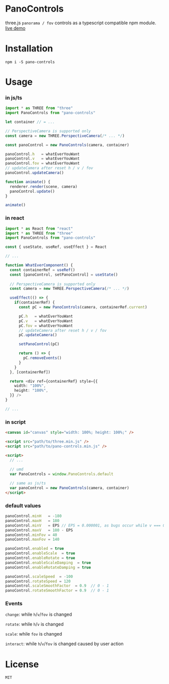 # PanoControls

three.js `panorama / fov` controls as a typescript compatible npm module. [live demo](https://xiaomingtang.github.io/pano-controls/examples/)

# Installation

```
npm i -S pano-controls
```

# Usage

### in js/ts

```javascript
import * as THREE from "three"
import PanoControls from "pano-controls"

let container // = ...

// PerspectiveCamera is supported only
const camera = new THREE.PerspectiveCamera(/* ... */)

const panoControl = new PanoControls(camera, container)

panoControl.h   = whatEverYouWant
panoControl.v   = whatEverYouWant
panoControl.fov = whatEverYouWant
// updateCamera after reset h / v / fov
panoControl.updateCamera()

function animate() {
  renderer.render(scene, camera)
  panoControl.update()
}

animate()
```
### in react

``` typescript
import * as React from "react"
import * as THREE from "three"
import PanoControls from "pano-controls"

const { useState, useRef, useEffect } = React

// ...

function WhatEverComponent() {
  const containerRef = useRef()
  const [panoControl, setPanoControl] = useState()
  
  // PerspectiveCamera is supported only
  const camera = new THREE.PerspectiveCamera(/* ... */)

  useEffect(() => {
    if(containerRef) {
      const pC = new PanoControls(camera, containerRef.current)

      pC.h   = whatEverYouWant
      pC.v   = whatEverYouWant
      pC.fov = whatEverYouWant
      // updateCamera after reset h / v / fov
      pC.updateCamera()

      setPanoControl(pC)

      return () => {
        pC.removeEvents()
      }
    }
  }, [containerRef])

  return <div ref={containerRef} style={{
    width: "100%",
    height: "100%",
  }} />
}

// ...
```

### in script

``` html
<canvas id="canvas" style="width: 100%; height: 100%;" />

<script src="path/to/three.min.js" />
<script src="path/to/pano-controls.min.js" />

<script>
  // ...
  
  // umd
  var PanoControls = window.PanoControls.default

  // same as js/ts
  var panoControl = new PanoControls(camera, container)
</script>
```

### default values

``` javascript
panoControl.minH   = -180
panoControl.maxH   = 180
panoControl.minV   = EPS // EPS = 0.000001, as bugs occur while v === 0 or 180
panoControl.maxV   = 180 - EPS
panoControl.minFov = 40
panoControl.maxFov = 140

panoControl.enabled = true
panoControl.enableScale  = true
panoControl.enableRotate = true
panoControl.enableScaleDamping  = true
panoControl.enableRotateDamping = true

panoControl.scaleSpeed  = -100
panoControl.rotateSpeed = 120
panoControl.scaleSmoothFactor  = 0.9  // 0 - 1
panoControl.rotateSmoothFactor = 0.9  // 0 - 1
```

### Events

`change`: while `h`/`v`/`fov` is changed    

`rotate`: while `h`/`v` is changed    

`scale`: while `fov` is changed    

`interact`: while `h`/`v`/`fov` is changed caused by user action    

# License

```
MIT
```
